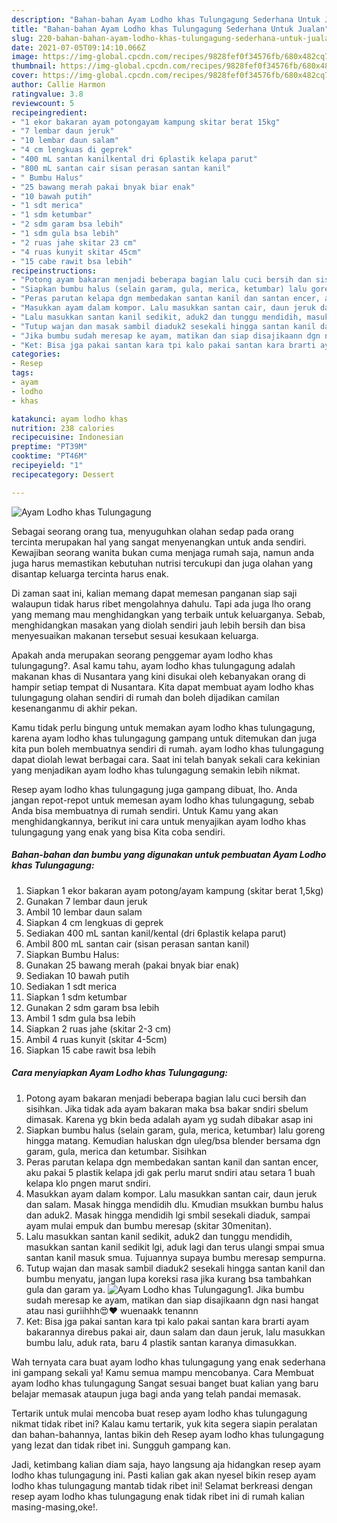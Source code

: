 ```yaml
---
description: "Bahan-bahan Ayam Lodho khas Tulungagung Sederhana Untuk Jualan"
title: "Bahan-bahan Ayam Lodho khas Tulungagung Sederhana Untuk Jualan"
slug: 220-bahan-bahan-ayam-lodho-khas-tulungagung-sederhana-untuk-jualan
date: 2021-07-05T09:14:10.066Z
image: https://img-global.cpcdn.com/recipes/9828fef0f34576fb/680x482cq70/ayam-lodho-khas-tulungagung-foto-resep-utama.jpg
thumbnail: https://img-global.cpcdn.com/recipes/9828fef0f34576fb/680x482cq70/ayam-lodho-khas-tulungagung-foto-resep-utama.jpg
cover: https://img-global.cpcdn.com/recipes/9828fef0f34576fb/680x482cq70/ayam-lodho-khas-tulungagung-foto-resep-utama.jpg
author: Callie Harmon
ratingvalue: 3.8
reviewcount: 5
recipeingredient:
- "1 ekor bakaran ayam potongayam kampung skitar berat 15kg"
- "7 lembar daun jeruk"
- "10 lembar daun salam"
- "4 cm lengkuas di geprek"
- "400 mL santan kanilkental dri 6plastik kelapa parut"
- "800 mL santan cair sisan perasan santan kanil"
- " Bumbu Halus"
- "25 bawang merah pakai bnyak biar enak"
- "10 bawah putih"
- "1 sdt merica"
- "1 sdm ketumbar"
- "2 sdm garam bsa lebih"
- "1 sdm gula bsa lebih"
- "2 ruas jahe skitar 23 cm"
- "4 ruas kunyit skitar 45cm"
- "15 cabe rawit bsa lebih"
recipeinstructions:
- "Potong ayam bakaran menjadi beberapa bagian lalu cuci bersih dan sisihkan. Jika tidak ada ayam bakaran maka bsa bakar sndiri sbelum dimasak. Karena yg bkin beda adalah ayam yg sudah dibakar asap ini"
- "Siapkan bumbu halus (selain garam, gula, merica, ketumbar) lalu goreng hingga matang. Kemudian haluskan dgn uleg/bsa blender bersama dgn garam, gula, merica dan ketumbar. Sisihkan"
- "Peras parutan kelapa dgn membedakan santan kanil dan santan encer, aku pakai 5 plastik kelapa jdi gak perlu marut sndiri atau setara 1 buah kelapa klo pngen marut sndiri."
- "Masukkan ayam dalam kompor. Lalu masukkan santan cair, daun jeruk dan salam. Masak hingga mendidih dlu. Kmudian msukkan bumbu halus dan aduk2. Masak hingga mendidih lgi smbil sesekali diaduk, sampai ayam mulai empuk dan bumbu meresap (skitar 30menitan)."
- "Lalu masukkan santan kanil sedikit, aduk2 dan tunggu mendidih, masukkan santan kanil sedikit lgi, aduk lagi dan terus ulangi smpai smua santan kanil masuk smua. Tujuannya supaya bumbu meresap sempurna."
- "Tutup wajan dan masak sambil diaduk2 sesekali hingga santan kanil dan bumbu menyatu, jangan lupa koreksi rasa jika kurang bsa tambahkan gula dan garam ya."
- "Jika bumbu sudah meresap ke ayam, matikan dan siap disajikaann dgn nasi hangat atau nasi guriihhh😍❤ wuenaakk tenannn"
- "Ket: Bisa jga pakai santan kara tpi kalo pakai santan kara brarti ayam bakarannya direbus pakai air, daun salam dan daun jeruk, lalu masukkan bumbu lalu, aduk rata, baru 4 plastik santan karanya dimasukkan."
categories:
- Resep
tags:
- ayam
- lodho
- khas

katakunci: ayam lodho khas 
nutrition: 238 calories
recipecuisine: Indonesian
preptime: "PT39M"
cooktime: "PT46M"
recipeyield: "1"
recipecategory: Dessert

---
```



![Ayam Lodho khas Tulungagung](https://img-global.cpcdn.com/recipes/9828fef0f34576fb/680x482cq70/ayam-lodho-khas-tulungagung-foto-resep-utama.jpg)

Sebagai seorang orang tua, menyuguhkan olahan sedap pada orang tercinta merupakan hal yang sangat menyenangkan untuk anda sendiri. Kewajiban seorang  wanita bukan cuma menjaga rumah saja, namun anda juga harus memastikan kebutuhan nutrisi tercukupi dan juga olahan yang disantap keluarga tercinta harus enak.

Di zaman  saat ini, kalian memang dapat memesan panganan siap saji walaupun tidak harus ribet mengolahnya dahulu. Tapi ada juga lho orang yang memang mau menghidangkan yang terbaik untuk keluarganya. Sebab, menghidangkan masakan yang diolah sendiri jauh lebih bersih dan bisa menyesuaikan makanan tersebut sesuai kesukaan keluarga. 



Apakah anda merupakan seorang penggemar ayam lodho khas tulungagung?. Asal kamu tahu, ayam lodho khas tulungagung adalah makanan khas di Nusantara yang kini disukai oleh kebanyakan orang di hampir setiap tempat di Nusantara. Kita dapat membuat ayam lodho khas tulungagung olahan sendiri di rumah dan boleh dijadikan camilan kesenanganmu di akhir pekan.

Kamu tidak perlu bingung untuk memakan ayam lodho khas tulungagung, karena ayam lodho khas tulungagung gampang untuk ditemukan dan juga kita pun boleh membuatnya sendiri di rumah. ayam lodho khas tulungagung dapat diolah lewat berbagai cara. Saat ini telah banyak sekali cara kekinian yang menjadikan ayam lodho khas tulungagung semakin lebih nikmat.

Resep ayam lodho khas tulungagung juga gampang dibuat, lho. Anda jangan repot-repot untuk memesan ayam lodho khas tulungagung, sebab Anda bisa membuatnya di rumah sendiri. Untuk Kamu yang akan menghidangkannya, berikut ini cara untuk menyajikan ayam lodho khas tulungagung yang enak yang bisa Kita coba sendiri.

<!--inarticleads1-->

##### Bahan-bahan dan bumbu yang digunakan untuk pembuatan Ayam Lodho khas Tulungagung:

1. Siapkan 1 ekor bakaran ayam potong/ayam kampung (skitar berat 1,5kg)
1. Gunakan 7 lembar daun jeruk
1. Ambil 10 lembar daun salam
1. Siapkan 4 cm lengkuas di geprek
1. Sediakan 400 mL santan kanil/kental (dri 6plastik kelapa parut)
1. Ambil 800 mL santan cair (sisan perasan santan kanil)
1. Siapkan  Bumbu Halus:
1. Gunakan 25 bawang merah (pakai bnyak biar enak)
1. Sediakan 10 bawah putih
1. Sediakan 1 sdt merica
1. Siapkan 1 sdm ketumbar
1. Gunakan 2 sdm garam bsa lebih
1. Ambil 1 sdm gula bsa lebih
1. Siapkan 2 ruas jahe (skitar 2-3 cm)
1. Ambil 4 ruas kunyit (skitar 4-5cm)
1. Siapkan 15 cabe rawit bsa lebih




<!--inarticleads2-->

##### Cara menyiapkan Ayam Lodho khas Tulungagung:

1. Potong ayam bakaran menjadi beberapa bagian lalu cuci bersih dan sisihkan. Jika tidak ada ayam bakaran maka bsa bakar sndiri sbelum dimasak. Karena yg bkin beda adalah ayam yg sudah dibakar asap ini
1. Siapkan bumbu halus (selain garam, gula, merica, ketumbar) lalu goreng hingga matang. Kemudian haluskan dgn uleg/bsa blender bersama dgn garam, gula, merica dan ketumbar. Sisihkan
1. Peras parutan kelapa dgn membedakan santan kanil dan santan encer, aku pakai 5 plastik kelapa jdi gak perlu marut sndiri atau setara 1 buah kelapa klo pngen marut sndiri.
1. Masukkan ayam dalam kompor. Lalu masukkan santan cair, daun jeruk dan salam. Masak hingga mendidih dlu. Kmudian msukkan bumbu halus dan aduk2. Masak hingga mendidih lgi smbil sesekali diaduk, sampai ayam mulai empuk dan bumbu meresap (skitar 30menitan).
1. Lalu masukkan santan kanil sedikit, aduk2 dan tunggu mendidih, masukkan santan kanil sedikit lgi, aduk lagi dan terus ulangi smpai smua santan kanil masuk smua. Tujuannya supaya bumbu meresap sempurna.
1. Tutup wajan dan masak sambil diaduk2 sesekali hingga santan kanil dan bumbu menyatu, jangan lupa koreksi rasa jika kurang bsa tambahkan gula dan garam ya.
<img src="//assets-global.cpcdn.com/assets/icons/button_play-2c75c40dde080a61004c1f40b05d8f140eaff45d7e9e6481dc71c63d2e7c4909.png" alt="Ayam Lodho khas Tulungagung">1. Jika bumbu sudah meresap ke ayam, matikan dan siap disajikaann dgn nasi hangat atau nasi guriihhh😍❤ wuenaakk tenannn
1. Ket: Bisa jga pakai santan kara tpi kalo pakai santan kara brarti ayam bakarannya direbus pakai air, daun salam dan daun jeruk, lalu masukkan bumbu lalu, aduk rata, baru 4 plastik santan karanya dimasukkan.




Wah ternyata cara buat ayam lodho khas tulungagung yang enak sederhana ini gampang sekali ya! Kamu semua mampu mencobanya. Cara Membuat ayam lodho khas tulungagung Sangat sesuai banget buat kalian yang baru belajar memasak ataupun juga bagi anda yang telah pandai memasak.

Tertarik untuk mulai mencoba buat resep ayam lodho khas tulungagung nikmat tidak ribet ini? Kalau kamu tertarik, yuk kita segera siapin peralatan dan bahan-bahannya, lantas bikin deh Resep ayam lodho khas tulungagung yang lezat dan tidak ribet ini. Sungguh gampang kan. 

Jadi, ketimbang kalian diam saja, hayo langsung aja hidangkan resep ayam lodho khas tulungagung ini. Pasti kalian gak akan nyesel bikin resep ayam lodho khas tulungagung mantab tidak ribet ini! Selamat berkreasi dengan resep ayam lodho khas tulungagung enak tidak ribet ini di rumah kalian masing-masing,oke!.

